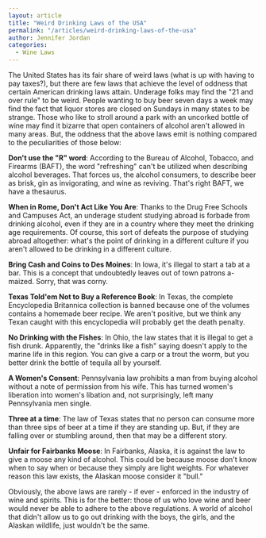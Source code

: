 ```yaml
---
layout: article
title: "Weird Drinking Laws of the USA"
permalink: "/articles/weird-drinking-laws-of-the-usa"
author: Jennifer Jordan
categories:
  - Wine Laws
---
```


The United States has its fair share of weird laws (what is up with having to pay taxes?), but there are few laws that achieve the level of oddness that certain American drinking laws attain. Underage folks may find the "21 and over rule" to be weird. People wanting to buy beer seven days a week may find the fact that liquor stores are closed on Sundays in many states to be strange.  Those who like to stroll around a park with an uncorked bottle of wine may find it bizarre that open containers of alcohol aren't allowed in many areas. But, the oddness that the above laws emit is nothing compared to the peculiarities of those below:  

**Don't use the "R" word**: According to the Bureau of Alcohol, Tobacco, and Firearms (BAFT), the word "refreshing" can't be utilized when describing alcohol beverages. That forces us, the alcohol consumers, to describe beer as brisk, gin as invigorating, and wine as reviving. That's right BAFT, we have a thesaurus.

**When in Rome, Don't Act Like You Are**: Thanks to the Drug Free Schools and Campuses Act, an underage student studying abroad is forbade from drinking alcohol, even if they are in a country where they meet the drinking age requirements. Of course, this sort of defeats the purpose of studying abroad altogether: what's the point of drinking in a different culture if you aren't allowed to be drinking in a different culture.

**Bring Cash and Coins to Des Moines**:  In Iowa, it's illegal to start a tab at a bar. This is a concept that undoubtedly leaves out of town patrons a-maized. Sorry, that was corny.

**Texas Told'em Not to Buy a Reference Book**: In Texas, the complete Encyclopedia Britannica collection is banned because one of the volumes contains a homemade beer recipe. We aren't positive, but we think any Texan caught with this encyclopedia will probably get the death penalty.

**No Drinking with the Fishes**:  In Ohio, the law states that it is illegal to get a fish drunk. Apparently, the "drinks like a fish" saying doesn't apply to the marine life in this region. You can give a carp or a trout the worm, but you better drink the bottle of tequila all by yourself.

**A Women's Consent**: Pennsylvania law prohibits a man from buying alcohol without a note of permission from his wife. This has turned women's liberation into women's libation and, not surprisingly, left many Pennsylvania men single.

**Three at a time**: The law of Texas states that no person can consume more than three sips of beer at a time if they are standing up. But, if they are falling over or stumbling around, then that may be a different story.

**Unfair for Fairbanks Moose**:  In Fairbanks, Alaska, it is against the law to give a moose any kind of alcohol. This could be because moose don't know when to say when or because they simply are light weights. For whatever reason this law exists, the Alaskan moose consider it "bull."

Obviously, the above laws are rarely - if ever - enforced in the industry of wine and spirits. This is for the better: those of us who love wine and beer would never be able to adhere to the above regulations. A world of alcohol that didn't allow us to go out drinking with the boys, the girls, and the Alaskan wildlife, just wouldn't be the same.